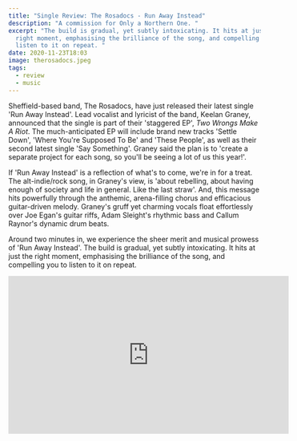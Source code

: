 ```yaml
---
title: "Single Review: The Rosadocs - Run Away Instead"
description: "A commission for Only a Northern One. "
excerpt: "The build is gradual, yet subtly intoxicating. It hits at just the
  right moment, emphasising the brilliance of the song, and compelling you to
  listen to it on repeat. "
date: 2020-11-23T18:03
image: therosadocs.jpeg
tags:
  - review
  - music
---
```

Sheffield-based band, The Rosadocs, have just released their latest single 'Run Away Instead'. Lead vocalist and lyricist of the band, Keelan Graney, announced that the single is part of their 'staggered EP', *Two Wrongs Make A Riot*. The much-anticipated EP will include brand new tracks 'Settle Down', 'Where You're Supposed To Be' and 'These People', as well as their second latest single 'Say Something'. Graney said the plan is to 'create a separate project for each song, so you'll be seeing a lot of us this year!'.

If 'Run Away Instead' is a reflection of what's to come, we're in for a treat. The alt-indie/rock song, in Graney's view, is 'about rebelling, about having enough of society and life in general. Like the last straw'. And, this message hits powerfully through the anthemic, arena-filling chorus and efficacious guitar-driven melody. Graney's gruff yet charming vocals float effortlessly over Joe Egan's guitar riffs, Adam Sleight's rhythmic bass and Callum Raynor's dynamic drum beats.

Around two minutes in, we experience the sheer merit and musical prowess of 'Run Away Instead'. The build is gradual, yet subtly intoxicating. It hits at just the right moment, emphasising the brilliance of the song, and compelling you to listen to it on repeat.

<iframe width="560" height="315" src="https://www.youtube.com/embed/O6D1fHjPWn8" frameborder="0" allow="accelerometer; autoplay; clipboard-write; encrypted-media; gyroscope; picture-in-picture" allowfullscreen></iframe>